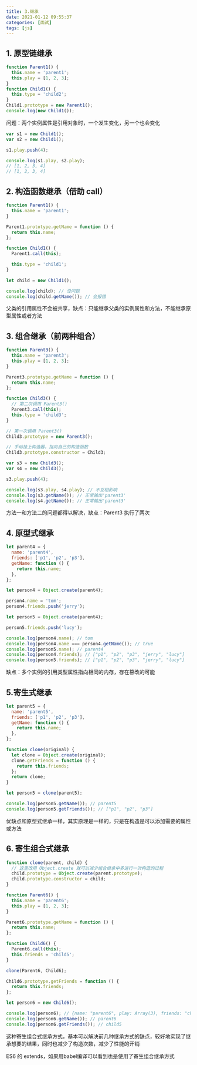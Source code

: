 ```yaml
---
title: 3.继承
date: 2021-01-12 09:55:37
categories: [面试]
tags: [js]
---
```


## 1. 原型链继承

```javascript
function Parent1() {
  this.name = 'parent1';
  this.play = [1, 2, 3];
}
function Child1() {
  this.type = 'child2';
}
Child1.prototype = new Parent1();
console.log(new Child1());
```

问题：两个实例属性是引用对象时，一个发生变化，另一个也会变化

```javascript
var s1 = new Child1();
var s2 = new Child1();

s1.play.push(4);

console.log(s1.play, s2.play);
// [1, 2, 3, 4]
// [1, 2, 3, 4]
```

<!-- more -->

## 2. 构造函数继承（借助 call）

```js
function Parent1() {
  this.name = 'parent1';
}

Parent1.prototype.getName = function () {
  return this.name;
};

function Child1() {
  Parent1.call(this);

  this.type = 'child1';
}

let child = new Child1();

console.log(child); // 没问题
console.log(child.getName()); // 会报错
```

父类的引用属性不会被共享，缺点：只能继承父类的实例属性和方法，不能继承原型属性或者方法

## 3. 组合继承（前两种组合）

```js
function Parent3() {
  this.name = 'parent3';
  this.play = [1, 2, 3];
}

Parent3.prototype.getName = function () {
  return this.name;
};

function Child3() {
  // 第二次调用 Parent3()
  Parent3.call(this);
  this.type = 'child3';
}

// 第一次调用 Parent3()
Child3.prototype = new Parent3();

// 手动挂上构造器，指向自己的构造函数
Child3.prototype.constructor = Child3;

var s3 = new Child3();
var s4 = new Child3();

s3.play.push(4);

console.log(s3.play, s4.play); // 不互相影响
console.log(s3.getName()); // 正常输出'parent3'
console.log(s4.getName()); // 正常输出'parent3'
```

方法一和方法二的问题都得以解决，缺点：Parent3 执行了两次

## 4. 原型式继承

```js
let parent4 = {
  name: 'parent4',
  friends: ['p1', 'p2', 'p3'],
  getName: function () {
    return this.name;
  },
};

let person4 = Object.create(parent4);

person4.name = 'tom';
person4.friends.push('jerry');

let person5 = Object.create(parent4);

person5.friends.push('lucy');

console.log(person4.name); // tom
console.log(person4.name === person4.getName()); // true
console.log(person5.name); // parent4
console.log(person4.friends); // ["p1", "p2", "p3", "jerry", "lucy"]
console.log(person5.friends); // ["p1", "p2", "p3", "jerry", "lucy"]
```

缺点：多个实例的引用类型属性指向相同的内存，存在篡改的可能

## 5.寄生式继承

```js
let parent5 = {
  name: 'parent5',
  friends: ['p1', 'p2', 'p3'],
  getName: function () {
    return this.name;
  },
};

function clone(original) {
  let clone = Object.create(original);
  clone.getFriends = function () {
    return this.friends;
  };
  return clone;
}

let person5 = clone(parent5);

console.log(person5.getName()); // parent5
console.log(person5.getFriends()); // ["p1", "p2", "p3"]
```

优缺点和原型式继承一样，其实原理是一样的，只是在构造是可以添加需要的属性或方法

## 6. 寄生组合式继承

```js
function clone(parent, child) {
  // 这里改用 Object.create 就可以减少组合继承中多进行一次构造的过程
  child.prototype = Object.create(parent.prototype);
  child.prototype.constructor = child;
}

function Parent6() {
  this.name = 'parent6';
  this.play = [1, 2, 3];
}

Parent6.prototype.getName = function () {
  return this.name;
};

function Child6() {
  Parent6.call(this);
  this.friends = 'child5';
}

clone(Parent6, Child6);

Child6.prototype.getFriends = function () {
  return this.friends;
};

let person6 = new Child6();

console.log(person6); // {name: "parent6", play: Array(3), friends: "child5"}
console.log(person6.getName()); // parent6
console.log(person6.getFriends()); // child5
```

这种寄生组合式继承方式，基本可以解决前几种继承方式的缺点，较好地实现了继承想要的结果，同时也减少了构造次数，减少了性能的开销

ES6 的 extends，如果用babel编译可以看到也是使用了寄生组合继承方式


